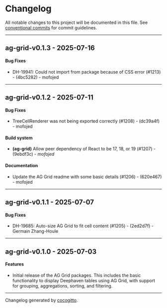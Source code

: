 # Changelog
All notable changes to this project will be documented in this file. See [conventional commits](https://www.conventionalcommits.org/) for commit guidelines.

- - -
## ag-grid-v0.1.3 - 2025-07-16
#### Bug Fixes
- DH-19941: Could not import from package because of CSS error (#1213) - (4bc5282) - mofojed

- - -

## ag-grid-v0.1.2 - 2025-07-11
#### Bug Fixes
- TreeCellRenderer was not being exported correctly (#1208) - (dc39a4f) - mofojed
#### Build system
- **(ag-grid)** Allow peer dependency of React to be 17, 18, or 19 (#1207) - (9ebdf3c) - *mofojed*
#### Documentation
- Update the AG Grid readme with some basic details (#1206) - (620e467) - mofojed

- - -

## ag-grid-v0.1.1 - 2025-07-07
#### Bug Fixes
- DH-19685: Auto-size AG Grid to fit cell content (#1205) - (2ed2d7f) - Germain Zhang-Houle

- - -

## ag-grid-v0.1.0 - 2025-07-03
#### Features

- Initial release of the AG Grid packages. This includes the basic functionality to display Deephaven tables using AG Grid, with support for grouping, aggregations, sorting, and filtering.

- - -

Changelog generated by [cocogitto](https://github.com/cocogitto/cocogitto).
